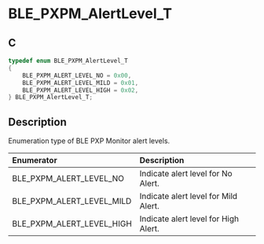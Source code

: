 # BLE_PXPM_AlertLevel_T

## C

```c
typedef enum BLE_PXPM_AlertLevel_T
{
    BLE_PXPM_ALERT_LEVEL_NO = 0x00,
    BLE_PXPM_ALERT_LEVEL_MILD = 0x01,
    BLE_PXPM_ALERT_LEVEL_HIGH = 0x02,
} BLE_PXPM_AlertLevel_T;
```

## Description

Enumeration type of BLE PXP Monitor alert levels.


|Enumerator|Description|
|:---|:---|
|BLE_PXPM_ALERT_LEVEL_NO|Indicate alert level for No Alert.|
|BLE_PXPM_ALERT_LEVEL_MILD|Indicate alert level for Mild Alert.|
|BLE_PXPM_ALERT_LEVEL_HIGH|Indicate alert level for High Alert.|
